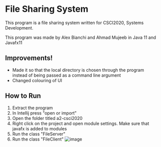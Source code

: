 # File Sharing System

This program is a file sharing system written for CSCI2020, Systems Development.

This program was made by Alex Bianchi and Ahmad Mujeeb in Java 11 and Javafx11

## Improvements!
- Made it so that the local directory is chosen through the program instead of being passed as a command line argument
- Changed colouring of UI

## How to Run
1. Extract the program
2. In Intellij press "open or import"
3. Open the folder titled a2-csci2020
4. Right click on the project and open module settings. Make sure that javafx is added to modules
5. Run the class "FileServer"
6. Run the class "FileClient"
![image](https://user-images.githubusercontent.com/55216478/113465810-ea807800-9404-11eb-8550-8f6d49956772.png)
